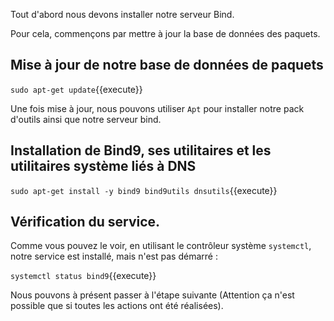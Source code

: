 

Tout d'abord nous devons installer notre serveur Bind.

Pour cela, commençons par mettre à jour la base de données des paquets.

## Mise à jour de notre base de données de paquets
`sudo apt-get update`{{execute}} 

Une fois mise à jour, nous pouvons utiliser `Apt` pour installer notre pack d'outils ainsi que notre serveur bind.

## Installation de Bind9, ses utilitaires et les utilitaires système liés à DNS
`sudo apt-get install -y bind9 bind9utils dnsutils`{{execute}}


## Vérification du service.

Comme vous pouvez le voir, en utilisant le contrôleur système `systemctl`, notre service est installé, mais n'est pas démarré : 

`systemctl status bind9`{{execute}}

Nous pouvons à présent passer à l'étape suivante (Attention ça n'est possible que si toutes les actions ont été réalisées).
